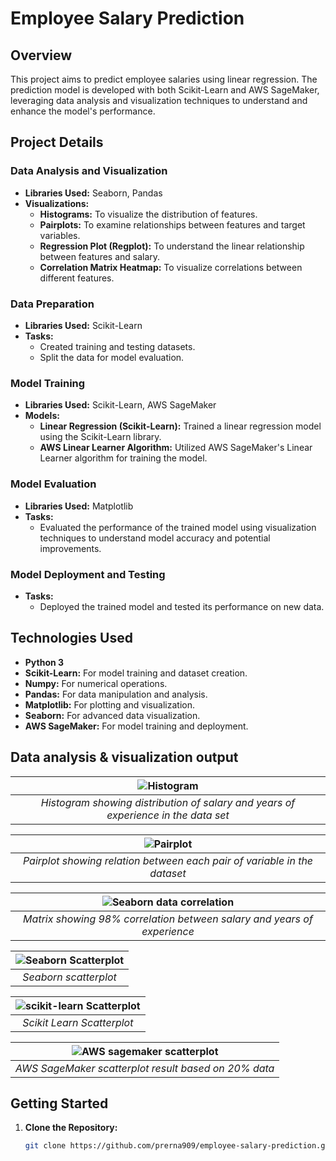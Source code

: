 # Employee Salary Prediction

## Overview

This project aims to predict employee salaries using linear regression. The prediction model is developed with both Scikit-Learn and AWS SageMaker, leveraging data analysis and visualization techniques to understand and enhance the model's performance.

## Project Details

### Data Analysis and Visualization

- **Libraries Used:** Seaborn, Pandas
- **Visualizations:**
  - **Histograms:** To visualize the distribution of features.
  - **Pairplots:** To examine relationships between features and target variables.
  - **Regression Plot (Regplot):** To understand the linear relationship between features and salary.
  - **Correlation Matrix Heatmap:** To visualize correlations between different features.

### Data Preparation

- **Libraries Used:** Scikit-Learn
- **Tasks:**
  - Created training and testing datasets.
  - Split the data for model evaluation.

### Model Training

- **Libraries Used:** Scikit-Learn, AWS SageMaker
- **Models:**
  - **Linear Regression (Scikit-Learn):** Trained a linear regression model using the Scikit-Learn library.
  - **AWS Linear Learner Algorithm:** Utilized AWS SageMaker's Linear Learner algorithm for training the model.

### Model Evaluation

- **Libraries Used:** Matplotlib
- **Tasks:**
  - Evaluated the performance of the trained model using visualization techniques to understand model accuracy and potential improvements.

### Model Deployment and Testing

- **Tasks:**
  - Deployed the trained model and tested its performance on new data.

## Technologies Used

- **Python 3**
- **Scikit-Learn:** For model training and dataset creation.
- **Numpy:** For numerical operations.
- **Pandas:** For data manipulation and analysis.
- **Matplotlib:** For plotting and visualization.
- **Seaborn:** For advanced data visualization.
- **AWS SageMaker:** For model training and deployment.

## Data analysis & visualization output

| ![Histogram](/images/pandas-histogram.png)|
|:--:| 
| *Histogram showing distribution of salary and years of experience in the data set* |

| ![Pairplot](/images/seaborn-pairplot.png)|
|:--:| 
| *Pairplot showing relation between each pair of variable in the dataset* |

| ![Seaborn data correlation](/images/seaborn-data-correlation-matrix.png)|
|:--:| 
| *Matrix showing 98% correlation between salary and years of experience* |

| ![Seaborn Scatterplot](/images/seaborn-linear-regression-scatterplot.png)|
|:--:| 
| *Seaborn scatterplot* |

| ![scikit-learn Scatterplot](/images/scikit-learn-linear-regression-scatterplot.png)|
|:--:| 
| *Scikit Learn Scatterplot* |

| ![AWS sagemaker scatterplot](/images/aws-sagemaker-linear-regression-scatterplot.png)|
|:--:| 
| *AWS SageMaker scatterplot result based on 20% data* |


## Getting Started

1. **Clone the Repository:**
   ```bash
   git clone https://github.com/prerna909/employee-salary-prediction.git

